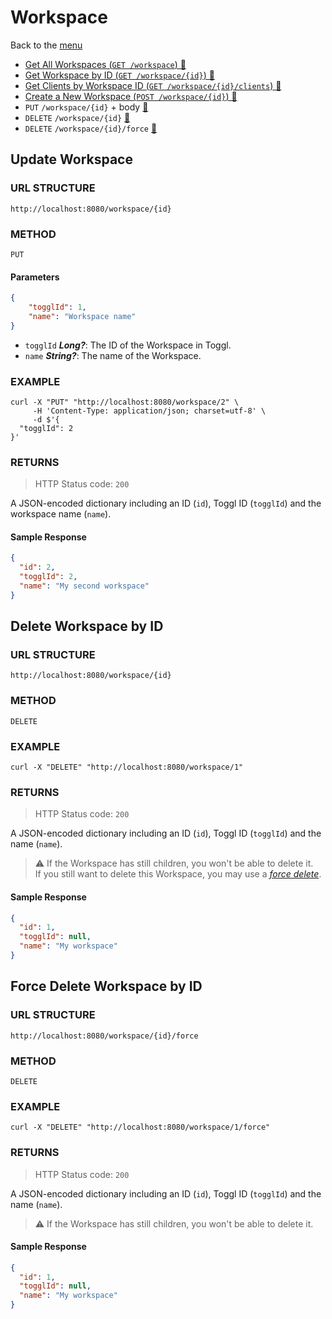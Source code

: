 # Workspace

Back to the [menu](../README.md)

- [Get All Workspaces (`GET /workspace`) 🔗](Workspace/Get-All-Workspaces.md)
- [Get Workspace by ID (`GET /workspace/{id}`) 🔗](Workspace/Get-Workspace-by-ID.md)
- [Get Clients by Workspace ID (`GET /workspace/{id}/clients`) 🔗](Workspace/Get-Workspace-by-ID.md)
- [Create a New Workspace (`POST /workspace/{id}`) 🔗](#create-a-new-workspace)
- `PUT`  `/workspace/{id}` + body [🔗](#update-workspace)
- `DELETE`  `/workspace/{id}` [🔗](#delete-workspace-by-id)
- `DELETE`  `/workspace/{id}/force` [🔗](#force-delete-workspace-by-id)

## Update Workspace
### URL STRUCTURE
`http://localhost:8080/workspace/{id}`

### METHOD
`PUT`

#### Parameters
```json
{
    "togglId": 1,
    "name": "Workspace name"
}
```

- `togglId` _**Long?**_: The ID of the Workspace in Toggl.
- `name` _**String?**_: The name of the Workspace.

### EXAMPLE
```curl
curl -X "PUT" "http://localhost:8080/workspace/2" \
     -H 'Content-Type: application/json; charset=utf-8' \
     -d $'{
  "togglId": 2
}'
```

### RETURNS
> HTTP Status code: `200`

A JSON-encoded dictionary including an ID (`id`), Toggl ID (`togglId`) and the workspace name (`name`).

#### Sample Response

```json
{
  "id": 2,
  "togglId": 2,
  "name": "My second workspace"
}
```

## Delete Workspace by ID

### URL STRUCTURE

`http://localhost:8080/workspace/{id}`

### METHOD

`DELETE`

### EXAMPLE

```curl
curl -X "DELETE" "http://localhost:8080/workspace/1"
```

### RETURNS

> HTTP Status code: `200`

A JSON-encoded dictionary including an ID (`id`), Toggl ID (`togglId`) and the name (`name`).
> ⚠️ If the Workspace has still children, you won't be able to delete it.  
> If you still want to delete this Workspace, you may use a _[force delete](https://github.com/Harchytekt/inTime/blob/master/docs/REST%20API%20Entities/Workspace.md#force-delete-time-entry-by-id)_.

#### Sample Response

```json
{
  "id": 1,
  "togglId": null,
  "name": "My workspace"
}
```

## Force Delete Workspace by ID

### URL STRUCTURE

`http://localhost:8080/workspace/{id}/force`

### METHOD

`DELETE`

### EXAMPLE

```curl
curl -X "DELETE" "http://localhost:8080/workspace/1/force"
```

### RETURNS

> HTTP Status code: `200`

A JSON-encoded dictionary including an ID (`id`), Toggl ID (`togglId`) and the name (`name`).
> ⚠️ If the Workspace has still children, you won't be able to delete it.

#### Sample Response

```json
{
  "id": 1,
  "togglId": null,
  "name": "My workspace"
}
```
